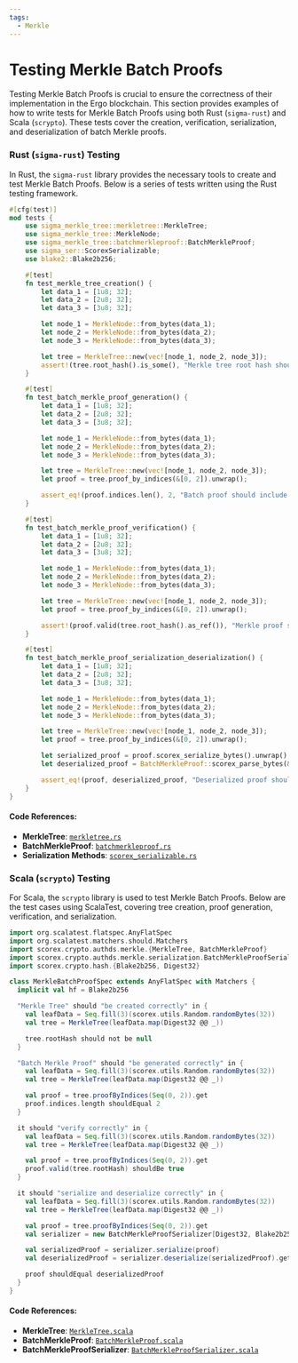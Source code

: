 ```yaml
---
tags:
  - Merkle
---
```


# Testing Merkle Batch Proofs

Testing Merkle Batch Proofs is crucial to ensure the correctness of their implementation in the Ergo blockchain. This section provides examples of how to write tests for Merkle Batch Proofs using both Rust (`sigma-rust`) and Scala (`scrypto`). These tests cover the creation, verification, serialization, and deserialization of batch Merkle proofs.

### Rust (`sigma-rust`) Testing

In Rust, the `sigma-rust` library provides the necessary tools to create and test Merkle Batch Proofs. Below is a series of tests written using the Rust testing framework.

```rust
#[cfg(test)]
mod tests {
    use sigma_merkle_tree::merkletree::MerkleTree;
    use sigma_merkle_tree::MerkleNode;
    use sigma_merkle_tree::batchmerkleproof::BatchMerkleProof;
    use sigma_ser::ScorexSerializable;
    use blake2::Blake2b256;

    #[test]
    fn test_merkle_tree_creation() {
        let data_1 = [1u8; 32];
        let data_2 = [2u8; 32];
        let data_3 = [3u8; 32];

        let node_1 = MerkleNode::from_bytes(data_1);
        let node_2 = MerkleNode::from_bytes(data_2);
        let node_3 = MerkleNode::from_bytes(data_3);

        let tree = MerkleTree::new(vec![node_1, node_2, node_3]);
        assert!(tree.root_hash().is_some(), "Merkle tree root hash should be generated");
    }

    #[test]
    fn test_batch_merkle_proof_generation() {
        let data_1 = [1u8; 32];
        let data_2 = [2u8; 32];
        let data_3 = [3u8; 32];

        let node_1 = MerkleNode::from_bytes(data_1);
        let node_2 = MerkleNode::from_bytes(data_2);
        let node_3 = MerkleNode::from_bytes(data_3);

        let tree = MerkleTree::new(vec![node_1, node_2, node_3]);
        let proof = tree.proof_by_indices(&[0, 2]).unwrap();

        assert_eq!(proof.indices.len(), 2, "Batch proof should include two indices");
    }

    #[test]
    fn test_batch_merkle_proof_verification() {
        let data_1 = [1u8; 32];
        let data_2 = [2u8; 32];
        let data_3 = [3u8; 32];

        let node_1 = MerkleNode::from_bytes(data_1);
        let node_2 = MerkleNode::from_bytes(data_2);
        let node_3 = MerkleNode::from_bytes(data_3);

        let tree = MerkleTree::new(vec![node_1, node_2, node_3]);
        let proof = tree.proof_by_indices(&[0, 2]).unwrap();

        assert!(proof.valid(tree.root_hash().as_ref()), "Merkle proof should be valid");
    }

    #[test]
    fn test_batch_merkle_proof_serialization_deserialization() {
        let data_1 = [1u8; 32];
        let data_2 = [2u8; 32];
        let data_3 = [3u8; 32];

        let node_1 = MerkleNode::from_bytes(data_1);
        let node_2 = MerkleNode::from_bytes(data_2);
        let node_3 = MerkleNode::from_bytes(data_3);

        let tree = MerkleTree::new(vec![node_1, node_2, node_3]);
        let proof = tree.proof_by_indices(&[0, 2]).unwrap();

        let serialized_proof = proof.scorex_serialize_bytes().unwrap();
        let deserialized_proof = BatchMerkleProof::scorex_parse_bytes(&serialized_proof).unwrap();

        assert_eq!(proof, deserialized_proof, "Deserialized proof should match the original");
    }
}
```

#### Code References:
- **MerkleTree**: [`merkletree.rs`](https://github.com/ergoplatform/sigma-rust/blob/develop/ergo-merkle-tree/src/merkletree.rs)
- **BatchMerkleProof**: [`batchmerkleproof.rs`](https://github.com/ergoplatform/sigma-rust/blob/develop/ergo-merkle-tree/src/batchmerkleproof.rs)
- **Serialization Methods**: [`scorex_serializable.rs`](https://github.com/ergoplatform/sigma-rust/blob/develop/sigma-ser/src/scorex_serializable.rs)

### Scala (`scrypto`) Testing

For Scala, the `scrypto` library is used to test Merkle Batch Proofs. Below are the test cases using ScalaTest, covering tree creation, proof generation, verification, and serialization.

```scala
import org.scalatest.flatspec.AnyFlatSpec
import org.scalatest.matchers.should.Matchers
import scorex.crypto.authds.merkle.{MerkleTree, BatchMerkleProof}
import scorex.crypto.authds.merkle.serialization.BatchMerkleProofSerializer
import scorex.crypto.hash.{Blake2b256, Digest32}

class MerkleBatchProofSpec extends AnyFlatSpec with Matchers {
  implicit val hf = Blake2b256

  "Merkle Tree" should "be created correctly" in {
    val leafData = Seq.fill(3)(scorex.utils.Random.randomBytes(32))
    val tree = MerkleTree(leafData.map(Digest32 @@ _))

    tree.rootHash should not be null
  }

  "Batch Merkle Proof" should "be generated correctly" in {
    val leafData = Seq.fill(3)(scorex.utils.Random.randomBytes(32))
    val tree = MerkleTree(leafData.map(Digest32 @@ _))

    val proof = tree.proofByIndices(Seq(0, 2)).get
    proof.indices.length shouldEqual 2
  }

  it should "verify correctly" in {
    val leafData = Seq.fill(3)(scorex.utils.Random.randomBytes(32))
    val tree = MerkleTree(leafData.map(Digest32 @@ _))

    val proof = tree.proofByIndices(Seq(0, 2)).get
    proof.valid(tree.rootHash) shouldBe true
  }

  it should "serialize and deserialize correctly" in {
    val leafData = Seq.fill(3)(scorex.utils.Random.randomBytes(32))
    val tree = MerkleTree(leafData.map(Digest32 @@ _))

    val proof = tree.proofByIndices(Seq(0, 2)).get
    val serializer = new BatchMerkleProofSerializer[Digest32, Blake2b256.type]

    val serializedProof = serializer.serialize(proof)
    val deserializedProof = serializer.deserialize(serializedProof).get

    proof shouldEqual deserializedProof
  }
}
```

#### Code References:
- **MerkleTree**: [`MerkleTree.scala`](https://github.com/ScorexFoundation/scrypto/blob/master/src/main/scala/scorex/crypto/authds/merkle/MerkleTree.scala)
- **BatchMerkleProof**: [`BatchMerkleProof.scala`](https://github.com/ScorexFoundation/scrypto/blob/master/src/main/scala/scorex/crypto/authds/merkle/BatchMerkleProof.scala)
- **BatchMerkleProofSerializer**: [`BatchMerkleProofSerializer.scala`](https://github.com/ScorexFoundation/scrypto/blob/master/src/main/scala/scorex/crypto/authds/merkle/serialization/BatchMerkleProofSerializer.scala)

